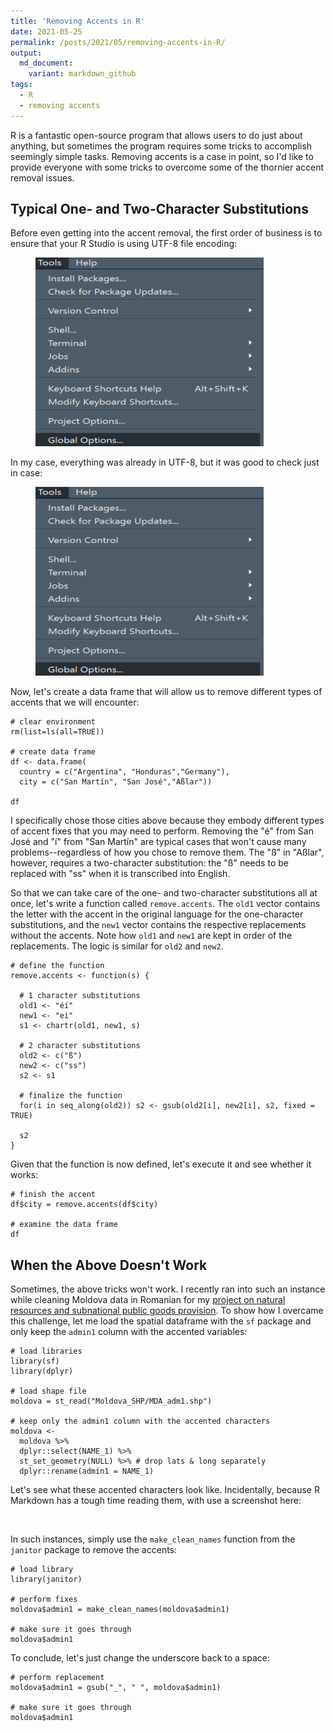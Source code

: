 ```yaml
---
title: 'Removing Accents in R'
date: 2021-05-25
permalink: /posts/2021/05/removing-accents-in-R/
output: 
  md_document:
    variant: markdown_github
tags:
  - R
  - removing accents
---
```




R is a fantastic open-source program that allows users to do just about anything, but sometimes the program requires some tricks to accomplish seemingly simple tasks. Removing accents is a case in point, so I'd like to provide everyone with some tricks to overcome some of the thornier accent removal issues. 

## Typical One- and Two-Character Substitutions

Before even getting into the accent removal, the first order of business is to ensure that your R Studio is using UTF-8 file encoding:

<figure>
  <img src="/images/encoding1.png" alt="" />
</figure>


In my case, everything was already in UTF-8, but it was good to check just in case:

<figure>
  <img src="/images/encoding1.png" alt="" />
</figure>

Now, let's create a data frame that will allow us to remove different types of accents that we will encounter:

```{r}
# clear environment
rm(list=ls(all=TRUE)) 

# create data frame
df <- data.frame(
  country = c("Argentina", "Honduras","Germany"),
  city = c("San Martín", "San José","Aßlar"))

df
```

I specifically chose those cities above because they embody different types of accent fixes that you may need to perform. Removing the "é" from San José and "í" from "San Martín" are typical cases that won't cause many problems--regardless of how you chose to remove them. The "ß" in "Aßlar", however, requires a two-character substitution: the "ß" needs to be replaced with "ss" when it is transcribed into English. 

So that we can take care of the one- and two-character substitutions all at once, let's  write a function called `remove.accents`. The `old1` vector contains the letter with the accent in the original language for the one-character substitutions, and the `new1` vector contains the respective replacements without the accents. Note how `old1` and `new1` are kept in order of the replacements. The logic is similar for `old2` and `new2`.

```{r}
# define the function
remove.accents <- function(s) {
  
  # 1 character substitutions
  old1 <- "éí"
  new1 <- "ei"
  s1 <- chartr(old1, new1, s)
  
  # 2 character substitutions 
  old2 <- c("ß")
  new2 <- c("ss")
  s2 <- s1
  
  # finalize the function
  for(i in seq_along(old2)) s2 <- gsub(old2[i], new2[i], s2, fixed = TRUE)
  
  s2
}

```

Given that the function is now defined, let's execute it and see whether it works:

```{r}
# finish the accent 
df$city = remove.accents(df$city)

# examine the data frame
df
```

## When the Above Doesn't Work

Sometimes, the above tricks won't work. I recently ran into such an instance while cleaning Moldova data in Romanian for my [project on natural resources and subnational public goods provision](https://mikedenly.com/research/natural-resources-subnational-public-goods). To show how I overcame this challenge, let me load the spatial dataframe with the `sf` package and only keep the `admin1` column with the accented variables:

```{r, message=FALSE, warning =FALSE, tidy=TRUE}
# load libraries
library(sf)
library(dplyr)

# load shape file
moldova = st_read("Moldova_SHP/MDA_adm1.shp")

# keep only the admin1 column with the accented characters
moldova <-  
  moldova %>% 
  dplyr::select(NAME_1) %>% 
  st_set_geometry(NULL) %>% # drop lats & long separately
  dplyr::rename(admin1 = NAME_1)
```

Let's see what these accented characters look like. Incidentally, because R Markdown has a tough time reading them, with use a screenshot here:

<figure>
  <img src="/images/moldova_accents.png" alt="" />
</figure>

In such instances, simply use the `make_clean_names` function from the `janitor` package to remove the accents:

```{r, warning =FALSE, message=FALSE}
# load library
library(janitor)

# perform fixes
moldova$admin1 = make_clean_names(moldova$admin1)

# make sure it goes through
moldova$admin1
```

To conclude, let's just change the underscore back to a space:

```{r}
# perform replacement
moldova$admin1 = gsub("_", " ", moldova$admin1)

# make sure it goes through
moldova$admin1
```

